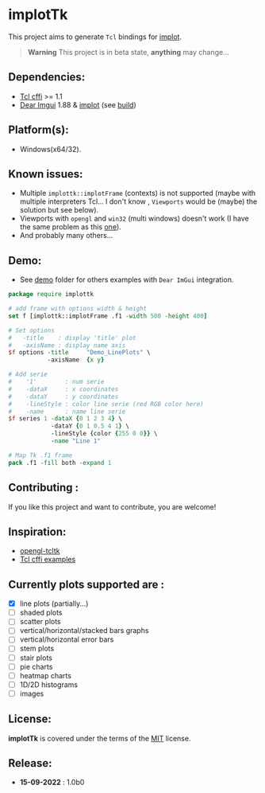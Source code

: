# implotTk
This project aims to generate `Tcl` bindings for [implot](https://github.com/epezent/implot).

> **Warning**
> This project is in beta state, **anything** may change... 

## Dependencies:
- [Tcl cffi](https://cffi.magicsplat.com) >= 1.1
- [Dear Imgui](https://github.com/ocornut/imgui) 1.88 & [implot](https://github.com/epezent/implot) (see [build](lib/BUILD.md))

## Platform(s):
- Windows(x64/32).

## Known issues:
- Multiple `implottk::implotFrame` (contexts) is not supported (maybe with multiple interpreters Tcl... I don't know , `Viewports` would be (maybe) the solution but see below).
- Viewports with `opengl` and `win32` (multi windows) doesn't work (I have the same problem as this [one](https://github.com/ocornut/imgui/issues/2600)).
- And probably many others...

## Demo: 
- See [demo](demo/) folder for others examples with `Dear ImGui` integration.

```tcl
package require implottk

# add frame with options width & height
set f [implottk::implotFrame .f1 -width 500 -height 400]

# Set options
#   -title    : display 'title' plot 
#   -axisName : display name axis
$f options -title     "Demo_LinePlots" \
           -axisName  {x y}

# Add serie
#    '1'        : num serie
#    -dataX     : x coordinates
#    -dataY     : y coordinates
#    -lineStyle : color line serie (red RGB color here)
#    -name      : name line serie
$f series 1 -dataX {0 1 2 3 4} \
            -dataY {0 1 0.5 4 1} \
            -lineStyle {color {255 0 0}} \
            -name "Line 1"

# Map Tk .f1 frame
pack .f1 -fill both -expand 1
```

## Contributing :
If you like this project and want to contribute, you are welcome!

## Inspiration:
- [opengl-tcltk](https://github.com/codeplea/opengl-tcltk)
- [Tcl cffi examples](https://github.com/apnadkarni/tcl-cffi/tree/main/examples)

## Currently plots supported are :
- [x] line plots (partially...)
- [ ] shaded plots
- [ ] scatter plots
- [ ] vertical/horizontal/stacked bars graphs
- [ ] vertical/horizontal error bars
- [ ] stem plots
- [ ] stair plots
- [ ] pie charts
- [ ] heatmap charts
- [ ] 1D/2D histograms
- [ ] images

## License:
**implotTk** is covered under the terms of the [MIT](LICENSE) license.

## Release:
*  **15-09-2022** : 1.0b0